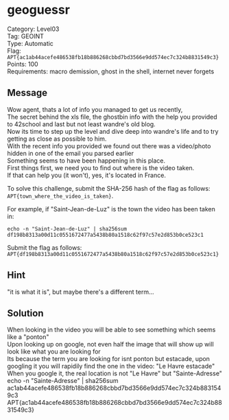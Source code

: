 # geoguessr

Category: Level03  
Tag: GEOINT  
Type: Automatic  
Flag: `APT{ac1ab44acefe486538fb18b886268cbbd7bd3566e9dd574ec7c324b8831549c3}`  
Points: 100  
Requirements: macro demission, ghost in the shell, internet never forgets  

## Message

Wow agent, thats a lot of info you managed to get us recently,  
The secret behind the xls file, the ghostbin info with the help you provided to 42school and last but not least wandre's old blog.  
Now its time to step up the level and dive deep into wandre's life and to try getting as close as possible to him.  
With the recent info you provided we found out there was a video/photo hidden in one of the email you parsed earlier  
Something seems to have been happening in this place.  
First things first, we need you to find out where is the video taken.  
If that can help you (it won't), yes, it's located in France.

To solve this challenge, submit the SHA-256 hash of the flag as follows: `APT{town_where_the_video_is_taken}`.

For example, if "Saint-Jean-de-Luz" is the town the video has been taken in:
```
echo -n "Saint-Jean-de-Luz" | sha256sum
df198b8313a00d11c0551672477a5438b80a1518c62f97c57e2d853b0ce523c1
```

Submit the flag as follows:  
`APT{df198b8313a00d11c0551672477a5438b80a1518c62f97c57e2d853b0ce523c1}`

## Hint
"it is what it is", but maybe there's a different term...  

## Solution
When looking in the video you will be able to see something which seems like a "ponton"  
Upon looking up on google, not even half the image that will show up will look like what you are looking for  
Its because the term you are looking for isnt ponton but estacade, upon googling it you will rapidily find the one in the video: "Le Havre estacade"  
When you google it, the real location is not "Le Havre" but "Sainte-Adresse"  
echo -n "Sainte-Adresse" | sha256sum  
ac1ab44acefe486538fb18b886268cbbd7bd3566e9dd574ec7c324b8831549c3  
APT{ac1ab44acefe486538fb18b886268cbbd7bd3566e9dd574ec7c324b8831549c3}  
